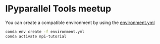 # IPyparallel Tools meetup

You can create a compatible environment by using the [environment.yml](./environment.yml)

```bash
conda env create -f environment.yml
conda activate mpi-tutorial
```
